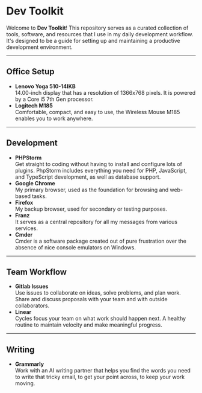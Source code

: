 # Dev Toolkit

Welcome to **Dev Toolkit**! This repository serves as a curated collection of tools, software, and resources that I use
in my daily development workflow. It's designed to be a guide for setting up and maintaining a productive development
environment.

---

## Office Setup

* **Lenovo Yoga 510-14IKB** <br>
  14.00-inch display that has a resolution of 1366x768 pixels. It is powered by a Core i5 7th Gen processor.
* **Logitech M185** <br>
  Comfortable, compact, and easy to use, the Wireless Mouse M185 enables you to work anywhere.

---

## Development

* **PHPStorm** <br>
  Get straight to coding without having to install and configure lots of plugins. PhpStorm includes everything you need
  for PHP, JavaScript, and TypeScript development, as well as database support.
* **Google Chrome** <br>
  My primary browser, used as the foundation for browsing and web-based tasks.
* **Firefox** <br>
  My backup browser, used for secondary or testing purposes.
* **Franz** <br>
  It serves as a central repository for all my messages from various services.
* **Cmder** <br>
  Cmder is a software package created out of pure frustration over the absence of nice console emulators on Windows.

---

## Team Workflow

* **Gitlab Issues** <br>
  Use issues to collaborate on ideas, solve problems, and plan work. Share and discuss proposals with your team and with
  outside collaborators.
* **Linear** <br>
  Cycles focus your team on what work should happen next. A healthy routine to maintain velocity and make meaningful
  progress.

---

## Writing

* **Grammarly** <br>
  Work with an AI writing partner that helps you find the words you need to write that tricky email, to get your point
  across, to keep your work moving.